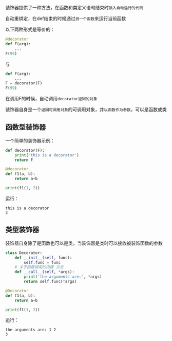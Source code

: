 装饰器提供了一种方法，在函数和类定义语句结束时`插入自动运行的代码`

自动重绑定，在def结束的时候通过`另一个函数`来运行当前函数

以下两种形式是等价的：

```python
@decorator
def F(arg):
    ...
F(99)
```

与

```python
def F(arg):
    ...
F = decorator(F)
F(99)
```

在调用F的时候，自动调用`decorator返回的对象`

装饰器自身是一个`返回可调用对象`的可调用对象，并`以函数作为参数`，可以是函数或类

## 函数型装饰器

一个简单的装饰器示例：

```python
def decorator(F):
    print('this is a decorator')
    return F

@decorator
def f1(a, b):
    return a+b

print(f1(1, 2))
```

运行：

```
this is a decorator
3
```

## 类型装饰器

装饰器自身除了是函数也可以是类，当装饰器是类时可以接收被装饰函数的参数

```python
class Decorator:
    def __init__(self, func):
        self.func = func
    # 关于函数调用的内建 方法
    def __call__(self, *args):
        print('the arguments are:', *args)
        return self.func(*args)

@Decorator
def f1(a, b):
    return a+b

print(f1(1, 2))
```

运行：

```
the arguments are: 1 2
3
```